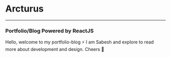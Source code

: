 # Arcturus

---

### Portfolio/Blog Powered by ReactJS

Hello, welcome to my portfolio-blog ⚡️ I am Sabesh and explore to read more about development and design. Cheers 🍻
